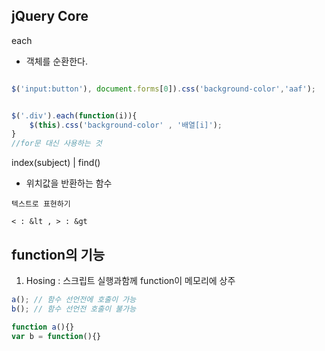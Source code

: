 
##  jQuery Core

each
- 객체를 순환한다.
  
```js

$('input:button'), document.forms[0]).css('background-color','aaf');


$('.div').each(function(i)){
    $(this).css('background-color' , '배열[i]');
}
//for문 대신 사용하는 것
```

index(subject) | find()
- 위치값을 반환하는 함수

```
텍스트로 표현하기

< : &lt , > : &gt

```


## function의 기능
1.  Hosing : 스크립트 실행과함께 function이 메모리에 상주

```js
a(); // 함수 선언전에 호출이 가능
b(); // 함수 선언전 호출이 불가능

function a(){}
var b = function(){}

```